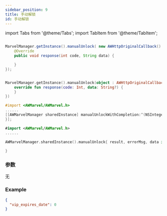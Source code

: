 ```yaml
---
sidebar_position: 9
title: 手动解锁
id: 手动解锁
---
```



import Tabs from '@theme/Tabs';
import TabItem from '@theme/TabItem';

<Tabs>
  <TabItem value="Java" label="Java" default>

```Java

MarvelManager.getInstance().manualUnlock( new AWHttpOriginalCallback() {
    @Override
    public void response(int code, String data) {

    }
});
```
  </TabItem>
  <TabItem value="Kotlin" label="Kotlin">

```Kotlin

MarvelManager.getInstance().manualUnlock(object : AWHttpOriginalCallback{
    override fun response(code: Int, data: String?) {
    }
})
```
  </TabItem>
  <TabItem value="Objective-C" label="Objective-C">

```Objective-C 
#import <AWMarvel/AWMarvel.h>
......
[[AWMarvelManager sharedInstance] manualUnlockWithCompletion:^(NSInteger result, NSString * _Nonnull errorMsg, NSDictionary * _Nullable data) {});
}];
```
  </TabItem>
  <TabItem value="Swift" label="Swift">

```Swift
#import <AWMarvel/AWMarvel.h>
......

AWMarvelManager.sharedInstance().manualUnlock{ result, errorMsg, data in
    
}
```
  </TabItem>
</Tabs>

### 参数
无


### Example
```Json
{
  "vip_expires_date": 0
}

```